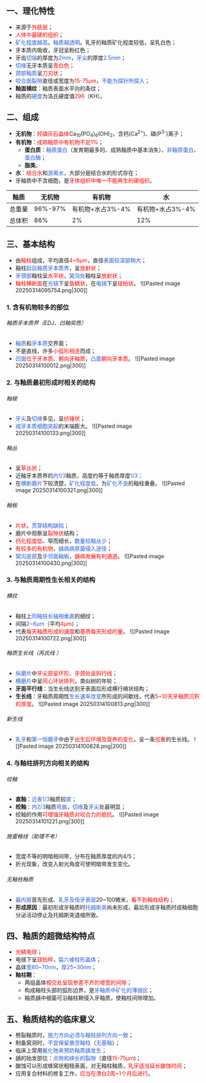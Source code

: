 ## 一、理化特性
* 来源于<font color="#ff0000">外胚层</font>；
* <font color="#ff0000">人体中最硬的组织</font>；
* <font color="#245bdb">矿化程度越高</font>，<font color="#245bdb">釉质越透明</font>。乳牙的釉质矿化程度较低，呈乳白色；
* 牙本质内吸收，牙冠呈粉红色；
* 牙齿<font color="#245bdb">切端</font>的厚度为<font color="#245bdb">2mm</font>，<font color="#245bdb">牙尖</font>的厚度<font color="#245bdb">2.5mm</font>；
* <font color="#245bdb">切缘</font>无牙本质呈<font color="#ff0000">青白色</font>；
* <font color="#245bdb">颈部釉质</font>呈<font color="#ff0000">刀刃状</font>；
* <font color="#245bdb">咬合面裂隙</font>直径或宽度为<font color="#ff0000">15-75μm</font>，<font color="#245bdb">不能为探针所探入</font>；
* **釉面横纹**：釉质表面水平向的条纹；
* 釉质的<font color="#245bdb">硬度</font>为洛氏硬度值<font color="#ff0000">296</font>（KH）。

## 二、组成
* **无机物**：<font color="#ff0000">羟磷灰石晶体</font>Ca<sub>10</sub>(PO<sub>4</sub>)<sub>6</sub>(OH)<sub>2</sub>，含钙(Ca<sup>2+</sup>)、磷(P<sup>3-</sup>)离子；
* **有机物**：<font color="#ff0000">成熟釉质中有机物不足1%</font>；
	* **蛋白质**：<font color="#245bdb">釉原蛋白</font>（发育期最多的、成熟釉质中基本消失）、<font color="#245bdb">非釉原蛋白</font>、<font color="#245bdb">蛋白酶</font>；
	* **脂类**。
* **水**：<font color="#ff0000">结合水</font>和<font color="#245bdb">游离水</font>，大部分是结合水的形式存在；
* 牙釉质中不含细胞，是<font color="#ff0000">牙体组织中唯一不能再生的硬组织</font>。

| 釉质  | 无机物     | 有机物         | 水           |
| --- | ------- | ----------- | ----------- |
| 总重量 | 96%-97% | 有机物+水占3%-4% | 有机物+水占3%-4% |
| 总体积 | 86%     | 2%          | 12%         |

## 三、基本结构
* 由<font color="#ff0000">釉柱</font>组成，平均直径<font color="#ff0000">4~6μm</font>，直径<font color="#245bdb">表面较深部稍大</font>；
* 釉柱<font color="#245bdb">起自釉质牙本质界</font>，呈<font color="#ff0000">放射状</font>；
* <font color="#245bdb">牙颈部</font>釉柱呈<font color="#ff0000">水平状</font>，<font color="#245bdb">窝沟处</font>釉柱呈<font color="#ff0000">放射状</font>；
* <font color="#ff0000">釉柱横断面</font>在<font color="#245bdb">光镜</font>下呈<font color="#ff0000">鱼鳞状</font>，在<font color="#245bdb">电镜</font>下呈<font color="#ff0000">球拍状</font>。
![[Pasted image 20250314095754.png|300]]
### 1. 含有机物较多的部位
###### 釉质牙本质界（EDJ、凹釉突质）
* <font color="#245bdb">釉质</font>和<font color="#245bdb">牙本质</font>交界面；
* 不是直线，许多<font color="#ff0000">小弧形相连</font>而成；
* <font color="#245bdb">凹面</font><font color="#ff0000">位于牙本质</font>、<font color="#ff0000">朝向牙釉质</font>，<font color="#245bdb">凸面</font><font color="#ff0000">朝向牙本质</font>。
![[Pasted image 20250314100012.png|300]]
### 2. 与釉质最初形成时相关的结构
###### 釉梭
* <font color="#245bdb">牙尖</font>及<font color="#245bdb">切缘</font>多见，呈<font color="#ff0000">纺锤状</font>；
* <font color="#245bdb">成牙本质细胞突起</font>的末端膨大。
![[Pasted image 20250314100133.png|300]]
###### 釉丛
* 呈<font color="#ff0000">草丛状</font>；
* 近釉牙本质界的<font color="#245bdb">内1/3</font>釉质，高度约等于釉质厚度<font color="#245bdb">1/3；</font>
* 在<font color="#245bdb">横断磨片</font>下较清楚，<font color="#245bdb">矿化程度低</font>，为<font color="#245bdb">矿化不良</font>的釉柱重叠。
![[Pasted image 20250314100321.png|300]]
###### 釉板
* <font color="#ff0000">片状</font>，<font color="#245bdb">贯穿结构缺陷</font>；
* 磨片中观察呈<font color="#ff0000">裂隙状</font>结构；
* <font color="#ff0000">钙化程度低</font>、窄而细长，<font color="#245bdb">数量较釉丛少</font>；
* <font color="#ff0000">有较多的有机物</font>，<font color="#245bdb">龋病病原菌侵入途径</font>；
* <font color="#245bdb">窝沟底部</font>及<font color="#245bdb">牙邻面釉板</font>，<font color="#ff0000">龋病发展有利通道</font>。
![[Pasted image 20250314100430.png|300]]
### 3. 与釉质周期性生长相关的结构
###### 横纹
* 釉柱上<font color="#245bdb">同釉柱长轴相垂直</font>的细纹；
* 间隔<font color="#245bdb">2~6μm</font>（平均<font color="#ff0000">4μm</font>）；
* 代表<font color="#ff0000">每天釉质形成的速度</font>和<font color="#ff0000">基质每天形成的量</font>。
![[Pasted image 20250314100722.png|300]]
###### 釉质生长线（芮氏线 ）
* <font color="#245bdb">纵磨片</font>中<font color="#ff0000">牙尖部呈环形</font>、<font color="#ff0000">牙颈处呈斜行线</font>；
* <font color="#245bdb">横磨片</font>中呈<font color="#ff0000">同心环状排列</font>，类似树的年轮；
* **牙面平行线**：当生长线达到牙表面后形成横行嵴状结构；
* **生长线**：牙釉质周期性<font color="#245bdb">生长速率改变</font>所形成的间歇线，代表<font color="#ff0000">5~10天牙釉质沉积的厚度</font>。
![[Pasted image 20250314100813.png|300]]
###### 新生线
* <font color="#245bdb">乳牙</font>和<font color="#245bdb">第一恒磨牙</font>中由于<font color="#ff0000">出生后环境及营养的变化</font>，呈一条<font color="#ff0000">加重</font>的生长线。
![[Pasted image 20250314100828.png|200]]
### 4. 与釉柱排列方向相关的结构
###### 绞釉
* **直釉**：<font color="#245bdb">近表1/3</font>釉质较<font color="#245bdb">直</font>；
* **绞釉**：<font color="#245bdb">内2/3</font>釉质<font color="#245bdb">弯曲</font>，<font color="#245bdb">切缘</font>及<font color="#245bdb">牙尖</font>处最明显；
* 绞釉的作用<font color="#ff0000">可增强牙釉质对咬合力的抵抗</font>。
![[Pasted image 20250314101221.png|300]]
###### 施雷格线（助理不考）
* 宽度不等的明暗相间带，分布在釉质厚度的内4/5；
* 折光现象，改变入射光角度可使明暗带发生变化。
###### 无釉柱釉质
* <font color="#245bdb">最内层</font>首先形成、<font color="#245bdb">乳牙及恒牙表层</font>20~100微米，<font color="#ff0000">看不到釉柱结构</font>；
* **形成原因**：最初形成牙釉质时<font color="#245bdb">托姆斯突</font>尚未形成，最后形成牙釉质时成釉细胞分泌活动停止及托姆斯突退缩所致。

## 四、釉质的超微结构特点
* <font color="#ff0000">光鳞电球</font>；
* 电镜下呈<font color="#ff0000">球拍样</font>，<font color="#245bdb">扁六棱柱形晶体</font>；
* 晶体<font color="#245bdb">宽60~70nm</font>，<font color="#245bdb">厚25~30nm</font>；
* **釉柱鞘**：
	* 两组晶体<font color="#ff0000">相交处呈现参差不齐的增宽的间隙</font>；
	* 构成釉柱头部的弧形边界，是<font color="#245bdb">牙釉质中矿化的薄弱区</font>；
	* 釉质龋中细菌可沿釉柱鞘侵入牙釉质，使釉柱间隙增加。

## 五、釉质结构的临床意义
* 劈裂釉质时，<font color="#245bdb">施力方向必须与釉柱排列方向一致</font>；
* 制备窝洞时，<font color="#245bdb">不宜保留悬空釉柱</font>（<font color="#245bdb">无基釉</font>）；
* 临床上常用<font color="#245bdb">氟化物来预防釉质龋发生</font>；
* 龋的始发部位：<font color="#245bdb">点隙和峡长的裂隙</font>（直径<font color="#ff0000">15-75μm</font>)；
* 酸蚀可以形成蜂窝状粗糙表面，对无釉柱釉质，<font color="#ff0000">乳牙适当延长酸蚀时间</font>；
* 应用复合材料的修复工作，<font color="#ff0000">应当在漂白2周~1个月后进行</font>。










